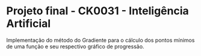 # Projeto final - CK0031 - Inteligência Artificial

Implementação do método do Gradiente para o cálculo dos pontos mínimos de uma função e seu respectivo gráfico de progressão.
